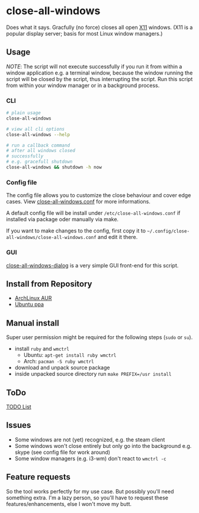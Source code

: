close-all-windows
=================

Does what it says.
Gracfully (no force) closes all open [X11](http://www.x.org/) windows.
(X11 is a popular display server; basis for most Linux window managers.)

## Usage

_NOTE_: The script will not execute successfully if you run it from within a window application e.g. a terminal window, because the window running the script will be closed by the script, thus interrupting the script. Run this script from within your window manager or in a background process.

### CLI
```bash
# plain usage
close-all-windows

# view all cli options
close-all-windows --help

# run a callback command
# after all windows closed
# successfully
# e.g. gracefull shutdown
close-all-windows && shutdown -h now
```

### Config file
The config file allows you to customize the close behaviour and cover edge cases. View [close-all-windows.conf](close-all-windows.conf) for more informations.

A default config file will be install under `/etc/close-all-windows.conf` if installed via package oder manually via make.

If you want to make changes to the config, first copy it to `~/.config/close-all-windows/close-all-windows.conf` and edit it there.


### GUI
[close-all-windows-dialog](https://github.com/vilnius-leopold/close-all-windows-dialog) is a very simple GUI front-end for this script.

## Install from Repository
- [ArchLinux AUR](https://aur.archlinux.org/packages/close-all-windows/)
- [Ubuntu ppa](https://launchpad.net/~vilnius-leopold/+archive/ubuntu/close-all-windows)

## Manual install
Super user permission might be required for the following steps (`sudo` or `su`).

- install `ruby` and `wmctrl`
	- Ubuntu: `apt-get install ruby wmctrl`
	- Arch: `pacman -S ruby wmctrl`
- download and unpack source package
- inside unpacked source directory run `make PREFIX=/usr install`

## ToDo
[TODO List](TODO.md)

## Issues
- Some windows are not (yet) recognized, e.g. the steam client
- Some windows won't close entirely but only go into the background e.g. skype (see config file for work around)
- Some window managers (e.g. i3-wm) don't react to `wmctrl -c`

## Feature requests
So the tool works perfectly for my use case. But possibly you'll need something extra.
I'm a lazy person, so you'll have to request these features/enhancements, else I won't move my butt.